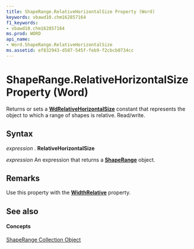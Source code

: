 ```yaml
---
title: ShapeRange.RelativeHorizontalSize Property (Word)
keywords: vbawd10.chm162857164
f1_keywords:
- vbawd10.chm162857164
ms.prod: WORD
api_name:
- Word.ShapeRange.RelativeHorizontalSize
ms.assetid: ef832943-d587-545f-feb9-f2cbcb0734cc
---
```



# ShapeRange.RelativeHorizontalSize Property (Word)

Returns or sets a  **[WdRelativeHorizontalSize](wdrelativehorizontalsize-enumeration-word.md)** constant that represents the object to which a range of shapes is relative. Read/write.


## Syntax

 _expression_ . **RelativeHorizontalSize**

 _expression_ An expression that returns a **[ShapeRange](shaperange-object-word.md)** object.


## Remarks

Use this property with the  **[WidthRelative](shaperange-widthrelative-property-word.md)** property.


## See also


#### Concepts


[ShapeRange Collection Object](shaperange-object-word.md)

